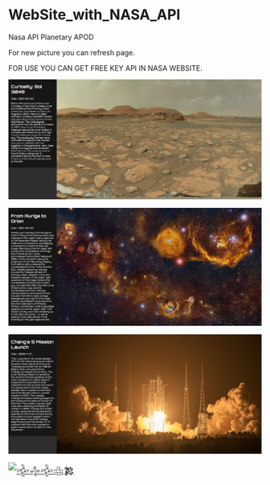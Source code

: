 # WebSite_with_NASA_API

Nasa API Planetary APOD

For new picture you can refresh page.

FOR USE YOU CAN GET FREE KEY API IN NASA WEBSITE.

![DEMO](https://github.com/MOUGINM/project/blob/main/APOD/Picture_APOD0.png)

![DEMO](https://github.com/MOUGINM/project/blob/main/APOD/Picture_APOD1.png)

![DEMO](https://github.com/MOUGINM/project/blob/main/APOD/Picture_APOD2.png)

[![𒅒𒈔𒅒𒇫𒄆](https://img.shields.io/badge/-Spotify-1DB954?style=for-the-badge&logo=Spotify&logoColor=white)](https://open.spotify.com/intl-fr/track/6pWgRkpqVfxnj3WuIcJ7WP)

